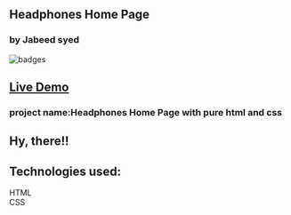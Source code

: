 ## Headphones Home Page
### by Jabeed syed

![badges](https://img.shields.io/badge/HTML-CSS-orange)

## [Live Demo](https://headphones-home-page.netlify.app/)

### project name:Headphones Home Page with pure html and css
## Hy, there!!

## Technologies used:<br>
HTML <br>
CSS
